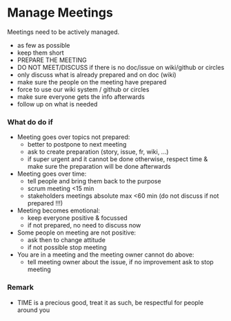 # Manage Meetings

Meetings need to be actively managed.

- as few as possible
- keep them short
- PREPARE THE MEETING
- DO NOT MEET/DISCUSS if there is no doc/issue on wiki/github or circles
- only discuss what is already prepared and on doc (wiki)
- make sure the people on the meeting have prepared
- force to use our wiki system / github or circles
- make sure everyone gets the info afterwards
- follow up on what is needed

### What do do if

- Meeting goes over topics not prepared:
  - better to postpone to next meeting
  - ask to create preparation (story, issue, fr, wiki, ...)
  - if super urgent and it cannot be done otherwise, respect time & make sure the preparation will be done afterwards
- Meeting goes over time:
  - tell people and bring them back to the purpose
  - scrum meeting <15 min
  - stakeholders meetings absolute max <60 min (do not discuss if not prepared !!!)
- Meeting becomes emotional:
  - keep everyone positive & focussed
  - if not prepared, no need to discuss now
- Some people on meeting are not positive:
  - ask then to change attitude
  - if not possible stop meeting
- You are in a meeting and the meeting owner cannot do above:
  - tell meeting owner about the issue, if no improvement ask to stop meeting

### Remark

- TIME is a precious good, treat it as such, be respectful for people around you
